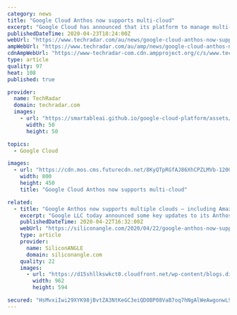 ```yaml
---
category: news
title: "Google Cloud Anthos now supports multi-cloud"
excerpt: "Google Cloud has announced that its platform to manage multi-cloud workloads Anthos is now generally available for AWS though the company plans to add support for Microsoft Azure by the end of this year. Anthos aims to deliver on the promise of write once, run anywhere by allowing businesses to run their applications on existing on-prem ..."
publishedDateTime: 2020-04-23T18:24:00Z
webUrl: "https://www.techradar.com/au/news/google-cloud-anthos-now-supports-multi-cloud"
ampWebUrl: "https://www.techradar.com/au/amp/news/google-cloud-anthos-now-supports-multi-cloud"
cdnAmpWebUrl: "https://www-techradar-com.cdn.ampproject.org/c/s/www.techradar.com/au/amp/news/google-cloud-anthos-now-supports-multi-cloud"
type: article
quality: 97
heat: 108
published: true

provider:
  name: TechRadar
  domain: techradar.com
  images:
    - url: "https://smartableai.github.io/google-cloud-platform/assets/images/organizations/techradar.com-50x50.jpg"
      width: 50
      height: 50

topics:
  - Google Cloud

images:
  - url: "https://cdn.mos.cms.futurecdn.net/8KyQTpRGfAJ86XhCPZLMVb-1200-80.jpg"
    width: 800
    height: 450
    title: "Google Cloud Anthos now supports multi-cloud"

related:
  - title: "Google Anthos now supports multiple clouds – including Amazon’s"
    excerpt: "Google LLC today announced some key updates to its Anthos application platform, enabling it to support more workloads in different computing environments at a reduced cost. Google Anthos is a hybrid cloud application development platform that runs atop the open-source Kubernetes container orchestration software. It’s designed to host ..."
    publishedDateTime: 2020-04-22T16:32:00Z
    webUrl: "https://siliconangle.com/2020/04/22/google-anthos-now-supports-multiple-clouds-including-aws/"
    type: article
    provider:
      name: SiliconANGLE
      domain: siliconangle.com
    quality: 22
    images:
      - url: "https://d15shllkswkct0.cloudfront.net/wp-content/blogs.dir/1/files/2020/04/Google-Anthos.png"
        width: 962
        height: 594

secured: "HsMvxiIwi29XYK98jBvtZA3NtKeGC3eiQDOBP08VaB7oq7hNgAlWeAwgonwL9jG1Wv7ZxuG85Oov0Ct3ssnNKs9zzrCBX4cRJXGXCdbPicQpqmjVIZS5hj8uJa5WS/gXKQ97ltSoqH7EUrBY5LlXvaaNElF88Zy/Nxcvepe9K6/2uqRori7U5evoKJz4+8Tsrbj+DpIvpOE2CUlOsogAiUuHLqScQtssufaHjB+7mRGrZipQh6YWcpufLTw9X2mH4RVMC5x4I8QqCWdgAK6xV75wvLpe1WsCC6Y7biLRrd8djy8aMcvbHBp8rV7M766Y;viONledJnObl1zXA4LEPPg=="
---
```


